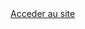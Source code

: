 <!DOCTYPE html>
<html>
<body background="nd1.jpg">
    <a href="modelesite.html">Acceder au site</a>
</body>

</html>

